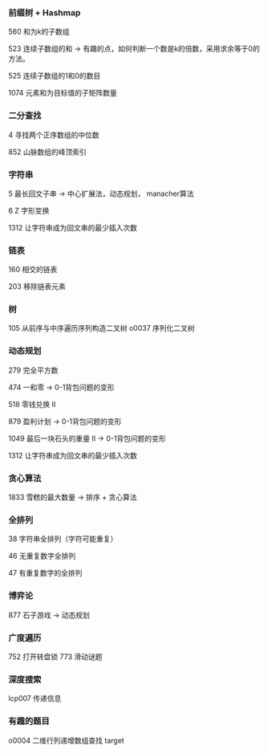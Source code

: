 ### 前缀树 + Hashmap
560 和为k的子数组

523 连续子数组的和
-> 有趣的点，如何判断一个数是k的倍数，采用求余等于0的方法。

525 连续子数组的1和0的数目

1074 元素和为目标值的子矩阵数量

### 二分查找
4 寻找两个正序数组的中位数

852 山脉数组的峰顶索引  

### 字符串
5 最长回文子串 
-> 中心扩展法，动态规划， manacher算法

6 Z 字形变换

1312 让字符串成为回文串的最少插入次数

### 链表
160 相交的链表

203 移除链表元素

### 树
105 从前序与中序遍历序列构造二叉树
o0037 序列化二叉树

### 动态规划
279 完全平方数

474 一和零
-> 0-1背包问题的变形

518 零钱兑换 II

879 盈利计划
-> 0-1背包问题的变形

1049 最后一块石头的重量 II
-> 0-1背包问题的变形

1312 让字符串成为回文串的最少插入次数

### 贪心算法
1833 雪糕的最大数量
-> 排序 + 贪心算法

### 全排列
38 字符串全排列（字符可能重复）

46 无重复数字全排列

47 有重复数字的全排列

### 博弈论
877 石子游戏 
-> 动态规划

### 广度遍历
752 打开转盘锁
773 滑动谜题

### 深度搜索
lcp007 传递信息

### 有趣的题目
o0004 二维行列递增数组查找 target